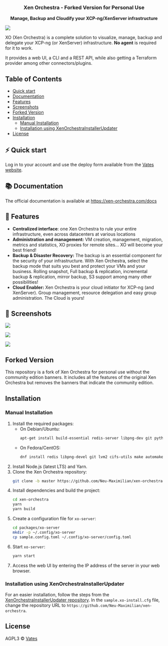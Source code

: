 <h3 align="center"><b>Xen Orchestra - Forked Version for Personal Use</b></h3>
<p align="center"><b>Manage, Backup and Cloudify your XCP-ng/XenServer infrastructure</b></p>

![](https://repository-images.githubusercontent.com/8077957/6dcf71fd-bad9-4bfa-933f-b466c52d513d)

XO (Xen Orchestra) is a complete solution to visualize, manage, backup and delegate your XCP-ng (or XenServer) infrastructure. **No agent** is required for it to work.

It provides a web UI, a CLI and a REST API, while also getting a Terraform provider among other connectors/plugins.

## Table of Contents
- [Quick start](#quick-start)
- [Documentation](#documentation)
- [Features](#features)
- [Screenshots](#screenshots)
- [Forked Version](#forked-version)
- [Installation](#installation)
  - [Manual Installation](#manual-installation)
  - [Installation using XenOrchestraInstallerUpdater](#installation-using-xenorchestrainstallerupdater)
- [License](#license)

## ⚡️ Quick start

Log in to your account and use the deploy form available from the [Vates website](https://vates.tech/deploy/).

## 📚 Documentation

The official documentation is available at https://xen-orchestra.com/docs

## 🚀 Features

- **Centralized interface**: one Xen Orchestra to rule your entire infrastructure, even across datacenters at various locations
- **Administration and management:** VM creation, management, migration, metrics and statistics, XO proxies for remote sites… XO will become your best friend!
- **Backup & Disaster Recovery:** The backup is an essential component for the security of your infrastructure. With Xen Orchestra, select the backup mode that suits you best and protect your VMs and your business. Rolling snapshot, Full backup & replication, incremental backup & replication, mirror backup, S3 support among many other possibilities!
- **Cloud Enabler:** Xen Orchestra is your cloud initiator for XCP-ng (and XenServer). Group management, resource delegation and easy group administration. The Cloud is yours!

## 📸 Screenshots

![](https://vates.tech/assets/img/illustrations/xen-orchestra-screen-1.png.avif)

![](https://vates.tech/assets/img/illustrations/xen-orchestra-screen-3.png.avif)

![](https://vates.tech/assets/img/illustrations/xen-orchestra-screen-4.png.avif)

## Forked Version

This repository is a fork of Xen Orchestra for personal use without the community edition banners. It includes all the features of the original Xen Orchestra but removes the banners that indicate the community edition.

## Installation

### Manual Installation

1. Install the required packages:
   - On Debian/Ubuntu:
     ```sh
     apt-get install build-essential redis-server libpng-dev git python3-minimal libvhdi-utils lvm2 cifs-utils nfs-common ntfs-3g
     ```
   - On Fedora/CentOS:
     ```sh
     dnf install redis libpng-devel git lvm2 cifs-utils make automake gcc gcc-c++ nfs-utils ntfs-3g
     ```
2. Install Node.js (latest LTS) and Yarn.
3. Clone the Xen Orchestra repository:
   ```sh
   git clone -b master https://github.com/Neu-Maximilian/xen-orchestra
   ```
4. Install dependencies and build the project:
   ```sh
   cd xen-orchestra
   yarn
   yarn build
   ```
5. Create a configuration file for `xo-server`:
   ```sh
   cd packages/xo-server
   mkdir -p ~/.config/xo-server
   cp sample.config.toml ~/.config/xo-server/config.toml
   ```
6. Start `xo-server`:
   ```sh
   yarn start
   ```
7. Access the web UI by entering the IP address of the server in your web browser.

### Installation using XenOrchestraInstallerUpdater

For an easier installation, follow the steps from the [XenOrchestraInstallerUpdater repository](https://github.com/ronivay/XenOrchestraInstallerUpdater.git). In the `sample.xo-install.cfg` file, change the repository URL to `https://github.com/Neu-Maximilian/xen-orchestra`.
## License

AGPL3 © [Vates](https://vates.tech)

